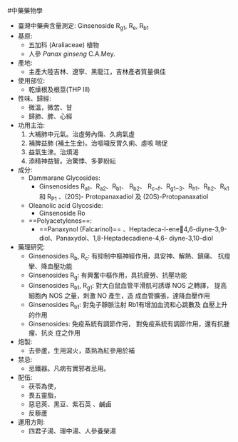 #中藥藥物學
- 臺灣中藥典含量測定: Ginsenoside R<sub>g1</sub>, R<sub>e</sub>, R<sub>b1</sub>
- 基原:
	- 五加科 (Araliaceae) 植物
	- 人參 *Panax ginseng* C.A.Mey.
- 產地:
	- 主產大陸吉林、遼寧、黑龍江，吉林產者質量俱佳
- 使用部位:
	- 乾燥根及根莖(THP III)
- 性味、歸經:
	- 微溫，微苦、甘 
	- 歸肺、脾、心經
- 功用主治:
	1. 大補肺中元氣。治虛勞內傷、久病氣虛
	2. 補脾益肺 (補土生金)。治嘔噦反胃久痢、虛咳 喘促
	3. 益氣生津。治煩渴
	4. 添精神益智。治驚悸、多夢紛紜
- 成分:
	- Dammarane Glycosides:
		- Ginsenosides R<sub>a1</sub>、R<sub>a2</sub>、R<sub>b1</sub>、 R<sub>b2</sub>、 R<sub>c~f</sub>、R<sub>g1~3</sub>、R<sub>h1</sub>、R<sub>h2</sub>、R<sub>k1</sub> 和 R<sub>P1</sub> 、(20S)- Protopanaxadiol 及 (20S)-Protopanaxatiol 
	- Oleanolic acid Glycoside:
		- Ginsenoside Ro 
	- ==Polyacetylenes==:
		- ==Panaxynol (Falcarinol)== 、Heptadeca-l-ene4,6-diyne-3,9-diol、Panaxydol、1,8-Heptadecadiene-4,6- diyne-3,10-diol
- 藥理研究:
	- Ginsenosides R<sub>b</sub>, R<sub>c</sub>: 有抑制中樞神經作用，具安神、解熱、鎮痛、 抗痙攣、降血壓功能
	- Ginsenosides R<sub>g</sub>: 有興奮中樞作用，具抗疲勞、抗壓功能
	- Ginsenosides R<sub>b1</sub>, R<sub>g1</sub>: 對大白鼠血管平滑肌可誘導 NOS 之轉譯， 提高細胞內 NOS 之量，刺激 NO 產生，造 成血管擴張，達降血壓作用
	- Ginsenosides R<sub>b1</sub>: 對兔子靜脈注射 Rb1有增加血流和心跳數及 血壓上升的作用
	- Ginsenosides: 免疫系統有調節作用， 對免疫系統有調節作用，還有抗腫瘤、抗炎 症之作用
- 炮製:
	- 去參蘆，生用瀉火，蒸熟為紅參用於補
- 禁忌:
	- 忌鐵器。凡病有實邪者忌用。
- 配伍:
	- 茯苓為使，
	- 畏五靈脂，
	- 惡皂莢、黑豆、紫石英 、鹹鹵
	- 反藜蘆
- 運用方劑:
	- 四君子湯、理中湯、人參養榮湯